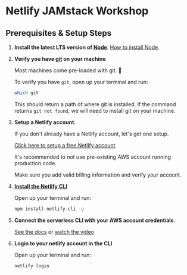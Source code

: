 # Netlify JAMstack Workshop

## Prerequisites & Setup Steps

1. **Install the latest LTS version of [Node](https://nodejs.org/)**. [How to install Node](https://docs.npmjs.com/getting-started/installing-node).
2. **Verify you have [git](https://git-scm.com/downloads) on your machine**

   Most machines come pre-loaded with git. 🎉

   To verify you have `git`, open up your terminal and run:

   ```bash
   which git
   ```

   This should return a path of where git is installed. If the command returns `git not found`, we will need to install git on your machine.

3. **Setup a Netlify account**.

   If you don't already have a Netlify account, let's get one setup.

   [Click here to setup a free Netlify account](https://app.netlify.com/)

   It's recommended to not use pre-existing AWS account running production code.

   Make sure you add valid billing information and verify your account.

4. **[Install the Netlify CLI](https://github.com/netlify/cli)**

   Open up your terminal and run:

   ```bash
   npm install netlify-cli -g
   ```

5. **Connect the serverless CLI with your AWS account credentials**.

   [See the docs](https://serverless.com/framework/docs/providers/aws/guide/credentials/) or [watch the video](https://www.youtube.com/watch?v=KngM5bfpttA)

6. **Login to your netlify account in the CLI**

   Open up your terminal and run:

   ```
   netlify login
   ```
